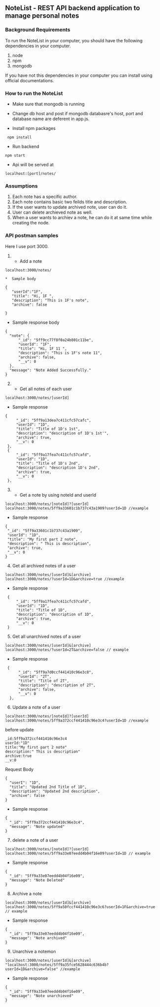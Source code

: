 ## NoteList - REST API backend application to manage personal notes

### Background Requirements
To run the NoteList in your computer, you should have the following dependencies in your computer.
1. node
2. npm
3. mongodb

If you  have not this dependencies in your computer you can install using official documentations.

### How to run the NoteList
 *  Make sure that mongodb is running

 *  Change db host and post if mongodb databasre's host, port and database name are deferent in app.js.

 *  Install npm packages
 ```
  npm install
 ```
 *  Run backend
 ```
 npm start
 ```
 *  Api will be served at 
 ```
 localhost:[port]/notes/
 ```
 ### Assumptions
 1. Each note has a specific author.
 2. Each note contains basic two feilds title and description.
 3. If the user wants to update archived note, user can do it.
 4. User can delete archieved note as well.
 5. When a user wants to archiev a note, he can do it at same time while creating the node.
 
 ### API postman samples
 
 Here I use port 3000.
 
 1. * Add a note
 ```
 localhost:3000/notes/
 ```
    *  Sample body
 ```
 {
	"userId":"1F",
	"title": "Hi, 1F ",
	"description": "This is 1F's note",
	"archive": false
	
 }
 ```
  *  Sample response body
  ```
  {
    "note": {
        "_id": "5ff9cc77f8f0a24b801c11be",
        "userId": "1F",
        "title": "Hi, 1F 11 ",
        "description": "This is 1F's note 11",
        "archive": false,
        "__v": 0
    },
    "message": "Note Added Successfully."
}
  ```
  2. * Get all notes of each user
  ```
  localhost:3000/notes/[userId]
  ```
   * Sample response
   ```
   {
        "_id": "5ff9a13dea7c411cfc57cafc",
        "userId": "1D",
        "title": "Title of 1D's 1st",
        "description": "description of 1D's 1st'",
        "archive": true,
        "__v": 0
    },
    {
        "_id": "5ff9a17fea7c411cfc57cafd",
        "userId": "1D",
        "title": "Title of 1D's 2nd",
        "description": "description 1D's 2nd",
        "archive": true,
        "__v": 0
    },
   ```
  3. * Get a note by using noteId and userId
  ```
  localhost:3000/notes/[noteId]?[userId]
  localhost:3000/notes/5ff9a33601c1b737c43a1909?userId=1D //example
  ```
  * Sample response
   ```
   {
    "_id": "5ff9a33601c1b737c43a1909",
    "userId": "1D",
    "title": "My first part 2 note",
    "description": " This is description",
    "archive": true,
    "__v": 0
}
   ```
  4. Get all archived notes of a user
  ```
  localhost:3000/notes/[userId]&[archive]
  localhost:3000/notes/?userId=1D&archive=true //example
  ```
   * Sample response
   ```
    {
        "_id": "5ff9a17fea7c411cfc57cafd",
        "userId": "1D",
        "title": "Title of 1D",
        "description": "description of 1D",
        "archive": true,
        "__v": 0
    }
   ```
  
  5. Get all unarchived notes of a user
  ```
  localhost:3000/notes/[userId]&[archive]
  localhost:3000/notes/?userId=2T&archive=false // example
  
  ```
  * Sample response
  ```
   {
        "_id": "5ff9a7d0ccf441410c96e3c8",
        "userId": "2T",
        "title": "Title of 2T",
        "description": "description of 2T",
        "archive": false,
        "__v": 0
    },
  ```
  6. Update a note of a user
  ```
  localhost:3000/notes/[noteId]?[userId]
  localhost:3000/notes/5ff9a372ccf441410c96e3c4?userId=1D //example
  ```
  before update
  ```
  _id:5ff9a372ccf441410c96e3c4
userId:"1D"
title:"My first part 2 note"
description:" This is description"
archive:true
__v:0
  ```
  Request Body
  ```
  {
	"userI": "1D",
	"title": "Updated 2nd Title of 1D",
	"description": "Updated 2nd description",
	"archive": false
  }
  ```
  * Sample response
  ```
  {
    "_id": "5ff9a372ccf441410c96e3c4",
    "message": "Note updated"
  }
  ```
 
  7. delete a note of a user
  ```
  localhost:3000/notes/[noteId]?[userId]
  localhost:3000/notes/5ff9a33e07eedd4b04f16e09?userId=1D // example
  ```
  * Sample response
  ```
  {
    "_id": "5ff9a33e07eedd4b04f16e09",
    "message": "Note Deleted"
  }
  ```
  
  8. Archive a note 
  ```
  localhost:3000/notes/[userId]&[archive]
  localhost:3000/notes/5ff9a50fccf441410c96e3c6?userId=1F&archive=true // example
  ```
  
  * Sample response
  ```
  {
    "_id": "5ff9a33e07eedd4b04f16e09",
    "message": "Note archived"
  }
  ```
  
  9. Unarchive a notemon
  ```
  localhost:3000/notes/[userId]&[archive]
  "localhost:3000/notes/5ff9a35fce5628444c636b4b?userId=1D&archive=false" //example

  ```
 
  * Sample response
  ```
  {
    "_id": "5ff9a33e07eedd4b04f16e09",
    "message": "Note unarchieved"
  }
  ```
  
  
   
  
  
  
 
 
 
